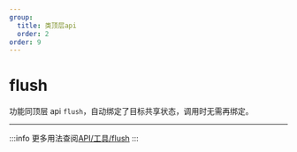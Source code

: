 ```yaml
---
group:
  title: 类顶层api
  order: 2
order: 9
---
```


# flush

功能同顶层 api `flush`，自动绑定了目标共享状态，调用时无需再绑定。

---

:::info
更多用法查阅[API/工具/flush](/api/utils/flush)
:::
